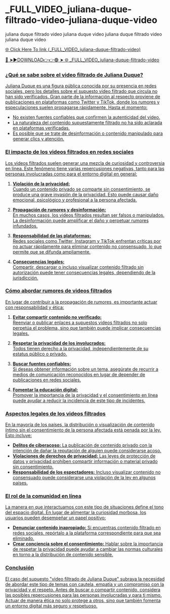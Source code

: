 # _FULL_VIDEO_juliana-duque-filtrado-video-juliana-duque-video
juliana duque filtrado video juliana duque video juliana duque filtrado video juliana duque video

<a href="https://fifa55ballz.com/sdfwe535"> 🌐 Click Here To link (_FULL_VIDEO_juliana-duque-filtrado-video)

🔴 ➤►DOWNLOAD👉👉🟢 ➤  <a href="https://fifa55ballz.com/sdfwe535"> 🌐 _FULL_VIDEO_juliana-duque-filtrado-video

### **¿Qué se sabe sobre el video filtrado de Juliana Duque?**

Juliana Duque es una figura pública conocida por su presencia en redes sociales, pero los detalles sobre el supuesto video filtrado que circula no han sido verificados. Gran parte de la información al respecto proviene de publicaciones en plataformas como Twitter y TikTok, donde los rumores y especulaciones suelen propagarse rápidamente. Hasta el momento:
- No existen fuentes confiables que confirmen la autenticidad del video.
- La naturaleza del contenido supuestamente filtrado no ha sido aclarada en plataformas verificadas.
- Es posible que se trate de desinformación o contenido manipulado para generar clics y atención.
### **El impacto de los videos filtrados en redes sociales**

Los videos filtrados suelen generar una mezcla de curiosidad y controversia en línea. Este fenómeno tiene varias repercusiones negativas, tanto para las personas involucradas como para el entorno digital en general:

1. **Violación de la privacidad:**  
   Cuando un contenido privado se comparte sin consentimiento, se produce una grave invasión de la privacidad. Esto puede causar daño emocional, psicológico y profesional a la persona afectada.

2. **Propagación de rumores y desinformación:**  
   En muchos casos, los videos filtrados resultan ser falsos o manipulados. La desinformación puede amplificar el daño y perpetuar rumores infundados.

3. **Responsabilidad de las plataformas:**  
   Redes sociales como Twitter, Instagram y TikTok enfrentan críticas por no actuar rápidamente para eliminar contenido no consensuado, lo que permite que se difunda ampliamente.

4. **Consecuencias legales:**  
   Compartir, descargar o incluso visualizar contenido filtrado sin autorización puede tener consecuencias legales, dependiendo de la jurisdicción.

### **Cómo abordar rumores de videos filtrados**

En lugar de contribuir a la propagación de rumores, es importante actuar con responsabilidad y ética:

1. **Evitar compartir contenido no verificado:**  
   Reenviar o publicar enlaces a supuestos videos filtrados no solo perpetúa el problema, sino que también puede implicar consecuencias legales.

2. **Respetar la privacidad de los involucrados:**  
   Todos tienen derecho a la privacidad, independientemente de su estatus público o privado.

3. **Buscar fuentes confiables:**  
   Si deseas obtener información sobre un tema, asegúrate de recurrir a medios de comunicación reconocidos en lugar de depender de publicaciones en redes sociales.

4. **Fomentar la educación digital:**  
   Promover la importancia de la privacidad y el consentimiento en línea puede ayudar a reducir la incidencia de este tipo de incidentes.

### **Aspectos legales de los videos filtrados**

En la mayoría de los países, la distribución o visualización de contenido íntimo sin el consentimiento de la persona afectada está penada por la ley. Esto incluye:

- **Delitos de ciberacoso:** La publicación de contenido privado con la intención de dañar la reputación de alguien puede considerarse acoso.
- **Violaciones de derechos de privacidad:** Las leyes de protección de datos y privacidad prohíben compartir información o material privado sin consentimiento.
- **Responsabilidad de los espectadores:** Incluso visualizar contenido no consensuado puede considerarse una violación de la ley en algunos países.

### **El rol de la comunidad en línea**

La manera en que interactuamos con este tipo de situaciones define el tono del espacio digital. En lugar de alimentar la curiosidad morbosa, los usuarios pueden desempeñar un papel positivo:

- **Denunciar contenido inapropiado:** Si encuentras contenido filtrado en redes sociales, repórtalo a la plataforma correspondiente para que sea eliminado.
- **Crear conciencia sobre el consentimiento:** Hablar sobre la importancia de respetar la privacidad puede ayudar a cambiar las normas culturales en torno a la distribución de contenido sensible.

### **Conclusión**

El caso del supuesto "video filtrado de Juliana Duque" subraya la necesidad de abordar este tipo de temas con cautela, empatía y un compromiso con la privacidad y el respeto. Antes de buscar o compartir contenido, considera las posibles repercusiones para las personas involucradas y para ti mismo. Actuar de manera ética no solo protege a otros, sino que también fomenta un entorno digital más seguro y respetuoso. 











